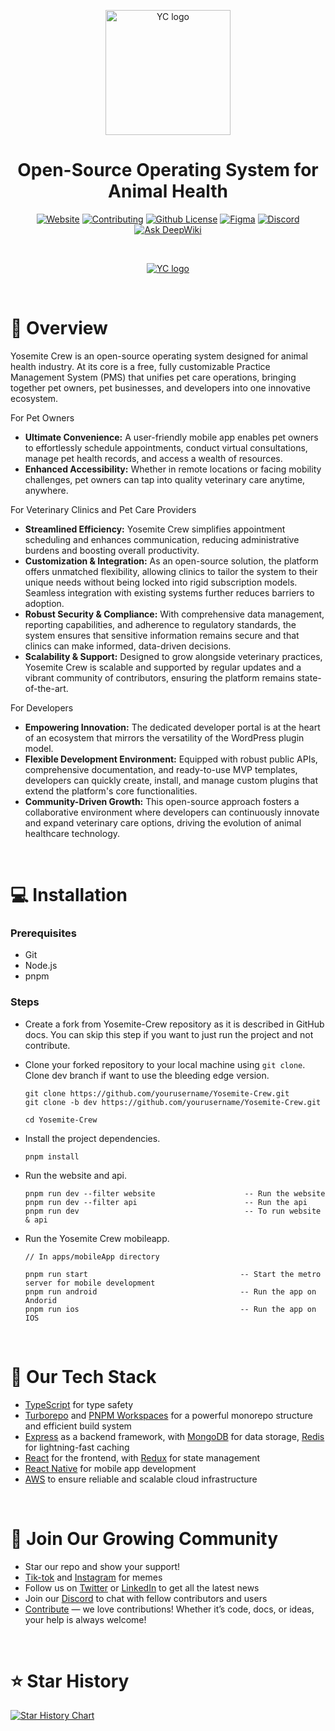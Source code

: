 <p align="center">
  <a href="https://yosemitecrew.com/">
    <img src="https://d2il6osz49gpup.cloudfront.net/YC.svg" width="200px" alt="YC logo" />
  </a>
</p>

<h1 align="center" >Open-Source Operating System for Animal Health</h1>

<div align="center"> 
  
[![Website](https://img.shields.io/badge/Yosemite%20Crew-D04122)](https://yosemitecrew.com/) [![Contributing](https://img.shields.io/badge/Contribute-FF9800)](https://github.com/YosemiteCrew/Yosemite-Crew/blob/main/CONTRIBUTING.md) [![Github License](https://img.shields.io/badge/License-4CAF50)](https://github.com/YosemiteCrew/Yosemite-Crew/tree/main?tab=License-1-ov-file) [![Figma](https://img.shields.io/badge/Figma-383838?logo=figma)](https://www.figma.com/design/NAAV4XGcJ6FlGXGK68AUbp/Yosemite-Crew?node-id=0-1&t=qCMi0h3RReIRMkrK-1) [![Discord](https://img.shields.io/discord/1325181058777616395?color=7289da&label=Discord&logo=discord&logoColor=ffffff)](https://discord.gg/SwM6mX85KD) [![Ask DeepWiki](https://deepwiki.com/badge.svg)](https://deepwiki.com/YosemiteCrew/Yosemite-Crew) 
  
</div>

<br>
<p align="center">
  <a href="https://yosemitecrew.com/">
      <img src="https://d2il6osz49gpup.cloudfront.net/github.gif" alt="YC logo" />
  </a>
</p>

<br>

# 📝 Overview

Yosemite Crew is an open-source operating system designed for animal health industry. At its core is a free, fully customizable Practice Management System (PMS) that unifies pet care operations, bringing together pet owners, pet businesses, and developers into one innovative ecosystem.

For Pet Owners

- **Ultimate Convenience:** A user-friendly mobile app enables pet owners to effortlessly schedule appointments, conduct virtual consultations, manage pet health records, and access a wealth of resources.
- **Enhanced Accessibility:** Whether in remote locations or facing mobility challenges, pet owners can tap into quality veterinary care anytime, anywhere.

For Veterinary Clinics and Pet Care Providers

- **Streamlined Efficiency:** Yosemite Crew simplifies appointment scheduling and enhances communication, reducing administrative burdens and boosting overall productivity.
- **Customization & Integration:** As an open-source solution, the platform offers unmatched flexibility, allowing clinics to tailor the system to their unique needs without being locked into rigid subscription models. Seamless integration with existing systems further reduces barriers to adoption.
- **Robust Security & Compliance:** With comprehensive data management, reporting capabilities, and adherence to regulatory standards, the system ensures that sensitive information remains secure and that clinics can make informed, data-driven decisions.
- **Scalability & Support:** Designed to grow alongside veterinary practices, Yosemite Crew is scalable and supported by regular updates and a vibrant community of contributors, ensuring the platform remains state-of-the-art.

For Developers

- **Empowering Innovation:** The dedicated developer portal is at the heart of an ecosystem that mirrors the versatility of the WordPress plugin model.
- **Flexible Development Environment:** Equipped with robust public APIs, comprehensive documentation, and ready-to-use MVP templates, developers can quickly create, install, and manage custom plugins that extend the platform's core functionalities.
- **Community-Driven Growth:** This open-source approach fosters a collaborative environment where developers can continuously innovate and expand veterinary care options, driving the evolution of animal healthcare technology.

<br>

# 💻 Installation

### Prerequisites

- Git
- Node.js
- pnpm

### Steps

- Create a fork from Yosemite-Crew repository as it is described in GitHub docs. You can skip this step if you want to just run the project and not contribute.
- Clone your forked repository to your local machine using `git clone`. Clone dev branch if want to use the bleeding edge version.

  ```shell
  git clone https://github.com/yourusername/Yosemite-Crew.git
  git clone -b dev https://github.com/yourusername/Yosemite-Crew.git

  cd Yosemite-Crew
  ```

- Install the project dependencies.

  ```shell
  pnpm install
  ```

- Run the website and api.

  ```shell
  pnpm run dev --filter website                    -- Run the website
  pnpm run dev --filter api                        -- Run the api
  pnpm run dev                                     -- To run website & api
  ```

- Run the Yosemite Crew mobileapp.

  ```shell
  // In apps/mobileApp directory

  pnpm run start                                  -- Start the metro server for mobile development
  pnpm run android                                -- Run the app on Andorid
  pnpm run ios                                    -- Run the app on IOS
  ```

<br>

# 🚀 Our Tech Stack

- [TypeScript](https://www.typescriptlang.org/) for type safety
- [Turborepo](https://turbo.build) and [PNPM Workspaces](https://pnpm.io/workspaces) for a powerful monorepo structure and efficient build system
- [Express](https://expressjs.com/) as a backend framework, with [MongoDB](https://www.mongodb.com/) for data storage, [Redis](https://redis.io/) for lightning-fast caching
- [React](https://reactjs.org/) for the frontend, with [Redux](https://redux.js.org/) for state management
- [React Native](https://reactnative.dev/) for mobile app development
- [AWS](https://aws.amazon.com) to ensure reliable and scalable cloud infrastructure

<br>

# 💬 Join Our Growing Community

- Star our repo and show your support!
- [Tik-tok](https://www.tiktok.com/@yosemitecrew) and [Instagram](https://www.instagram.com/yosemite_crew) for memes
- Follow us on [Twitter](https://github.com/YosemiteCrew/Yosemite-Crew) or [LinkedIn](https://www.linkedin.com/company/yosemitecrew/) to get all the latest news
- Join our [Discord](https://discord.com/invite/SwM6mX85KD) to chat with fellow contributors and users
- [Contribute](https://github.com/YosemiteCrew/Yosemite-Crew/blob/main/CONTRIBUTING.md) — we love contributions! Whether it’s code, docs, or ideas, your help is always welcome!

<br>

# ⭐ Star History

<a href="https://star-history.com/#YosemiteCrew/Yosemite-Crew&Date">
 <picture>
   <source media="(prefers-color-scheme: dark)" srcset="https://api.star-history.com/svg?repos=YosemiteCrew/Yosemite-Crew&type=Date&theme=dark" />
   <source media="(prefers-color-scheme: light)" srcset="https://api.star-history.com/svg?repos=YosemiteCrew/Yosemite-Crew&type=Date" />
   <img alt="Star History Chart" src="https://api.star-history.com/svg?repos=YosemiteCrew/Yosemite-Crew&type=Date" />
 </picture>
</a>
